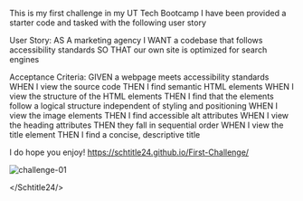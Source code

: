 This is my first challenge in my UT Tech Bootcamp
I have been provided a starter code and tasked with the following user story

User Story:
AS A marketing agency
I WANT a codebase that follows accessibility standards
SO THAT our own site is optimized for search engines

Acceptance Criteria:
GIVEN a webpage meets accessibility standards
WHEN I view the source code
THEN I find semantic HTML elements
WHEN I view the structure of the HTML elements
THEN I find that the elements follow a logical structure independent of styling and positioning
WHEN I view the image elements
THEN I find accessible alt attributes
WHEN I view the heading attributes
THEN they fall in sequential order
WHEN I view the title element
THEN I find a concise, descriptive title

I do hope you enjoy! 
https://schtitle24.github.io/First-Challenge/

![challenge-01](https://github.com/Schtitle24/First-Challenge/assets/153530625/463e0b0a-d3f8-45cd-923e-cf61a3cec60e)

</Schtitle24/>

